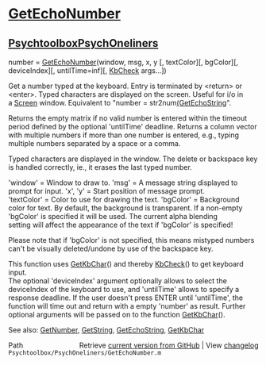 # [GetEchoNumber](GetEchoNumber)
## [Psychtoolbox](Psychtoolbox)[PsychOneliners](PsychOneliners)

number = [GetEchoNumber](GetEchoNumber)(window, msg, x, y [, textColor][, bgColor][, deviceIndex][, untilTime=inf][, [KbCheck](KbCheck) args...])  
  
Get a number typed at the keyboard. Entry is terminated by <return\> or  
<enter\>. Typed characters are displayed on the screen. Useful for i/o in  
a [Screen](Screen) window. Equivalent to "number = str2num[(GetEchoString]((GetEchoString)(...))".  
  
Returns the empty matrix if no valid number is entered within the timeout  
period defined by the optional 'untilTime' deadline. Returns a column vector  
with multiple numbers if more than one number is entered, e.g., typing  
multiple numbers separated by a space or a comma.  
  
Typed characters are displayed in the window. The delete or backspace key  
is handled correctly, ie., it erases the last typed number.  
  
'window' = Window to draw to. 'msg' = A message string displayed to  
prompt for input. 'x', 'y' = Start position of message prompt.  
'textColor' = Color to use for drawing the text. 'bgColor' = Background  
color for text. By default, the background is transparent. If a non-empty  
'bgColor' is specified it will be used. The current alpha blending  
setting will affect the appearance of the text if 'bgColor' is specified!  
  
Please note that if 'bgColor' is not specified, this means mistyped numbers  
can't be visually deleted/undone by use of the backspace key.  
  
This function uses [GetKbChar](GetKbChar)() and thereby [KbCheck](KbCheck)() to get keyboard input.  
The optional  'deviceIndex' argument optionally allows to select the  
deviceIndex of the keyboard to use, and 'untilTime' allows to specify a  
response deadline. If the user doesn't press ENTER until 'untilTime', the  
function will time out and return with a empty 'number' as result. Further  
optional arguments will be passed on to the function [GetKbChar](GetKbChar)().  
  
See also: [GetNumber](GetNumber), [GetString](GetString), [GetEchoString](GetEchoString), [GetKbChar](GetKbChar)  




<div class="code_header" style="text-align:right;">
  <span style="float:left;">Path&nbsp;&nbsp;</span> <span class="counter">Retrieve <a href=
  "https://raw.github.com/Psychtoolbox-3/Psychtoolbox-3/beta/Psychtoolbox/PsychOneliners/GetEchoNumber.m">current version from GitHub</a> | View <a href=
  "https://github.com/Psychtoolbox-3/Psychtoolbox-3/commits/beta/Psychtoolbox/PsychOneliners/GetEchoNumber.m">changelog</a></span>
</div>
<div class="code">
  <code>Psychtoolbox/PsychOneliners/GetEchoNumber.m</code>
</div>

